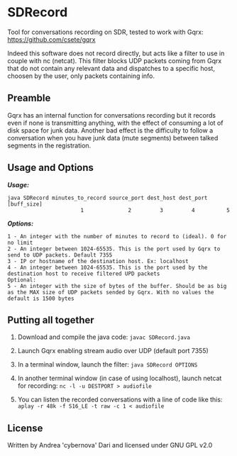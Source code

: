 SDRecord
====

Tool for conversations recording on SDR, tested to work with Gqrx: https://github.com/csete/gqrx

Indeed this software does not record directly, but acts like a filter to use in couple with nc (netcat).
This filter blocks UDP packets coming from Gqrx that do not contain any relevant data and dispatches to a specific host, choosen by the user, only packets containing info. 

Preamble
--------

Gqrx has an internal function for conversations recording but it records even if none is transmitting anything, with the effect of consuming a lot of disk space for junk data. 
Another bad effect is the difficulty to follow a conversation when you have junk data (mute segments) between talked segments in the registration.

Usage and Options
-----------------

***Usage:***

```
java SDRecord minutes_to_record source_port dest_host dest_port [buff_size]
                       1              2         3         4          5
```

***Options:***

```
1 - An integer with the number of minutes to record to (ideal). 0 for no limit
2 - An integer between 1024-65535. This is the port used by Gqrx to send to UDP packets. Default 7355
3 - IP or hostname of the destination host. Ex: localhost
4 - An integer between 1024-65535. This is the port used by the destination host to receive filtered UPD packets
Optional:
5 - An integer with the size of bytes of the buffer. Should be as big as the MAX size of UDP packets sended by Gqrx. With no values the default is 1500 bytes
```

Putting all together
--------------------

1) Download and compile the java code: ```javac SDRecord.java```

2) Launch Gqrx enabling stream audio over UDP (default port 7355)

3) In a terminal window, launch the filter: ```java SDRecord OPTIONS```

4) In another terminal window (in case of using localhost), launch netcat for recording: ```nc -l -u DESTPORT > audiofile``` 

5) You can listen the recorded conversations with a line of code like this: ``` aplay -r 48k -f S16_LE -t raw -c 1 < audiofile```

License
-------

Written by Andrea 'cybernova' Dari and licensed under GNU GPL v2.0

